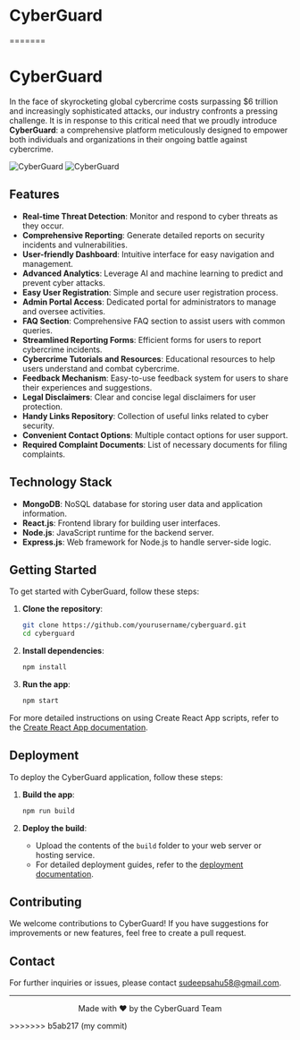 # CyberGuard
=======
# CyberGuard

In the face of skyrocketing global cybercrime costs surpassing $6 trillion and increasingly sophisticated attacks, our industry confronts a pressing challenge. It is in response to this critical need that we proudly introduce **CyberGuard**: a comprehensive platform meticulously designed to empower both individuals and organizations in their ongoing battle against cybercrime.

![CyberGuard](public/Home.png)
![CyberGuard](public/RegisteraComplaint.png)

## Features

- **Real-time Threat Detection**: Monitor and respond to cyber threats as they occur.
- **Comprehensive Reporting**: Generate detailed reports on security incidents and vulnerabilities.
- **User-friendly Dashboard**: Intuitive interface for easy navigation and management.
- **Advanced Analytics**: Leverage AI and machine learning to predict and prevent cyber attacks.
- **Easy User Registration**: Simple and secure user registration process.
- **Admin Portal Access**: Dedicated portal for administrators to manage and oversee activities.
- **FAQ Section**: Comprehensive FAQ section to assist users with common queries.
- **Streamlined Reporting Forms**: Efficient forms for users to report cybercrime incidents.
- **Cybercrime Tutorials and Resources**: Educational resources to help users understand and combat cybercrime.
- **Feedback Mechanism**: Easy-to-use feedback system for users to share their experiences and suggestions.
- **Legal Disclaimers**: Clear and concise legal disclaimers for user protection.
- **Handy Links Repository**: Collection of useful links related to cyber security.
- **Convenient Contact Options**: Multiple contact options for user support.
- **Required Complaint Documents**: List of necessary documents for filing complaints.

## Technology Stack

- **MongoDB**: NoSQL database for storing user data and application information.
- **React.js**: Frontend library for building user interfaces.
- **Node.js**: JavaScript runtime for the backend server.
- **Express.js**: Web framework for Node.js to handle server-side logic.

## Getting Started

To get started with CyberGuard, follow these steps:

1. **Clone the repository**:
    ```sh
    git clone https://github.com/yourusername/cyberguard.git
    cd cyberguard
    ```

2. **Install dependencies**:
    ```sh
    npm install
    ```

3. **Run the app**:
    ```sh
    npm start
    ```

For more detailed instructions on using Create React App scripts, refer to the [Create React App documentation](https://facebook.github.io/create-react-app/docs/getting-started).

## Deployment

To deploy the CyberGuard application, follow these steps:

1. **Build the app**:
    ```sh
    npm run build
    ```

2. **Deploy the build**:
    - Upload the contents of the `build` folder to your web server or hosting service.
    - For detailed deployment guides, refer to the [deployment documentation](https://facebook.github.io/create-react-app/docs/deployment).

## Contributing

We welcome contributions to CyberGuard! If you have suggestions for improvements or new features, feel free to create a pull request.

## Contact

For further inquiries or issues, please contact [sudeepsahu58@gmail.com](mailto:sudeepsahu58@gmail.com).

---

<p align="center">
  Made with ❤️ by the CyberGuard Team
</p>
>>>>>>> b5ab217 (my commit)
